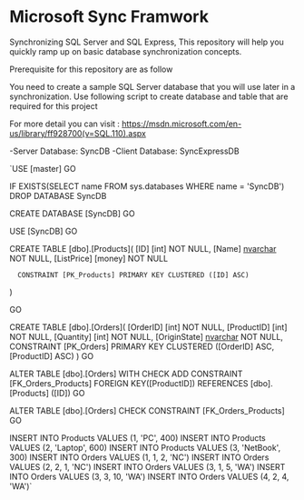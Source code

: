 # Microsoft Sync Framwork
Synchronizing SQL Server and SQL Express, This repository will help you quickly ramp up on basic database synchronization concepts.

Prerequisite for this repository are as follow 

You need to create a sample SQL Server database that you will use later in a synchronization. Use following script to create database and table that are required for this project 

For more detail you can visit : https://msdn.microsoft.com/en-us/library/ff928700(v=SQL.110).aspx

-Server Database: SyncDB
-Client Database: SyncExpressDB

`USE [master]
GO

IF EXISTS(SELECT name FROM sys.databases WHERE name = 'SyncDB')
DROP DATABASE SyncDB

CREATE DATABASE [SyncDB] 
GO

USE [SyncDB]
GO

CREATE TABLE [dbo].[Products](
[ID] [int] NOT NULL,
[Name] [nvarchar](50) NOT NULL,
[ListPrice] [money] NOT NULL
      
      CONSTRAINT [PK_Products] PRIMARY KEY CLUSTERED ([ID] ASC)
)

GO

CREATE TABLE [dbo].[Orders](
[OrderID] [int] NOT NULL,
[ProductID] [int] NOT NULL,
[Quantity] [int] NOT NULL,
[OriginState] [nvarchar](2) NOT NULL,
    CONSTRAINT [PK_Orders] PRIMARY KEY CLUSTERED ([OrderID] ASC,[ProductID] ASC)
)
GO

ALTER TABLE [dbo].[Orders]  WITH CHECK ADD  CONSTRAINT [FK_Orders_Products] FOREIGN KEY([ProductID])
REFERENCES [dbo].[Products] ([ID])
GO

ALTER TABLE [dbo].[Orders] CHECK CONSTRAINT [FK_Orders_Products]
GO

INSERT INTO Products VALUES (1, 'PC', 400)
INSERT INTO Products VALUES (2, 'Laptop', 600)
INSERT INTO Products VALUES (3, 'NetBook', 300)
INSERT INTO Orders VALUES (1, 1, 2, 'NC')
INSERT INTO Orders VALUES (2, 2, 1, 'NC')
INSERT INTO Orders VALUES (3, 1, 5, 'WA')
INSERT INTO Orders VALUES (3, 3, 10, 'WA')
INSERT INTO Orders VALUES (4, 2, 4, 'WA')`
